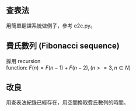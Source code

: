 ## 查表法
用簡單翻譯系統做例子，參考 e2c.py。

## 費氏數列 (Fibonacci sequence)
採用 recursion  
function: $F(n) = F(n-1) + F(n-2), (n>=3, n \in N)$

## 改良
用查表法紀錄已經存在，用空間換取費氏數列的時間。

